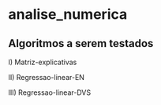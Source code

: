 # analise_numerica

## Algoritmos a serem testados

I) Matriz-explicativas

II) Regressao-linear-EN

III) Regressao-linear-DVS
